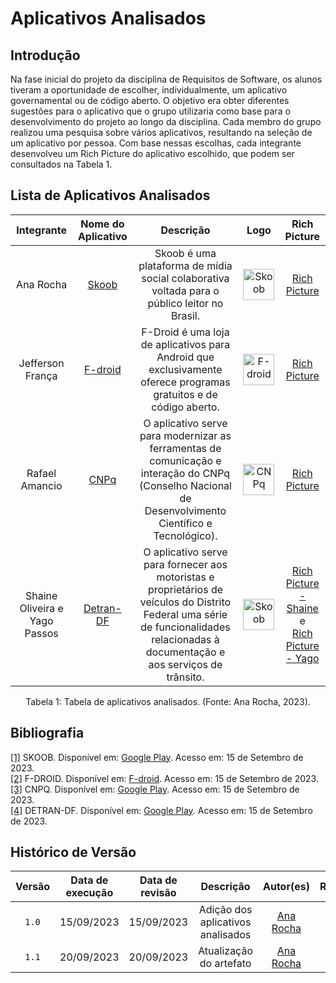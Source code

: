 # Aplicativos Analisados

## Introdução

Na fase inicial do projeto da disciplina de Requisitos de Software, os alunos tiveram a oportunidade de escolher, individualmente, um aplicativo governamental ou de código aberto. O objetivo era obter diferentes sugestões para o aplicativo que o grupo utilizaria como base para o desenvolvimento do projeto ao longo da disciplina. Cada membro do grupo realizou uma pesquisa sobre vários aplicativos, resultando na seleção de um aplicativo por pessoa. Com base nessas escolhas, cada integrante desenvolveu um Rich Picture do aplicativo escolhido, que podem ser consultados na Tabela 1.

## Lista de Aplicativos Analisados

|          Integrante           |                                        Nome do Aplicativo                                         |                                                                                      Descrição                                                                                       |                                Logo                                |                                                               Rich Picture                                                                |
| :---------------------------: | :-----------------------------------------------------------------------------------------------: | :----------------------------------------------------------------------------------------------------------------------------------------------------------------------------------: | :----------------------------------------------------------------: | :---------------------------------------------------------------------------------------------------------------------------------------: |
|           Ana Rocha           |             [Skoob](https://play.google.com/store/apps/details?id=com.gaudium.skoob)              |                                             Skoob é uma plataforma de mídia social colaborativa voltada para o público leitor no Brasil.                                             |  <img src="../img/logos/logo_skoob.png" alt="Skoob" width="50"/>   |                                           [Rich Picture](img/rich_pictures/rich_skoob_ana.png)                                            |
|       Jefferson França        |                               [F-droid](https://f-droid.org/pt_BR/)                               |                                  F-Droid é uma loja de aplicativos para Android que exclusivamente oferece programas gratuitos e de código aberto.                                   | <img src="../img/logos/logo_fdroid.png" alt="F-droid" width="50"/> |                                        [Rich Picture](img/rich_pictures/rich_fdroid_jefferson.png)                                        |
|        Rafael Amancio         |         [CNPq](https://play.google.com/store/apps/details?id=br.cnpq.app&hl=pt_BR&gl=US)          |                O aplicativo serve para modernizar as ferramentas de comunicação e interação do CNPq (Conselho Nacional de Desenvolvimento Científico e Tecnológico).                 |   <img src="../img/logos/logo_cnpq.png" alt="CNPq" width="50"/>    |                                          [Rich Picture](img/rich_pictures/rich_cnpq_rafael.png)                                           |
| Shaine Oliveira e Yago Passos | [Detran-DF](https://play.google.com/store/apps/details?id=br.com.mesotec.detrandf&hl=pt_BR&gl=US) | O aplicativo serve para fornecer aos motoristas e proprietários de veículos do Distrito Federal uma série de funcionalidades relacionadas à documentação e aos serviços de trânsito. | <img src="../img/logos/logo_detrandf.png" alt="Skoob" width="50"/> | [Rich Picture - Shaine](img/rich_pictures/rich_detran_shaine.png) <br>e<br> [Rich Picture - Yago](img/rich_pictures/rich_detran_yago.png) |

<div style="text-align: center">
  <p> Tabela 1: Tabela de aplicativos analisados. (Fonte: Ana Rocha, 2023).</p>
</div>

## Bibliografia

<a id="aa" href="#a">[1]</a> SKOOB. Disponível em: [Google Play](https://play.google.com/store/apps/details?id=com.gaudium.skoob). Acesso em: 15 de Setembro de 2023.<br>
<a id="aa" href="#a">[2]</a> F-DROID. Disponível em: [F-droid](https://f-droid.org/pt_BR/). Acesso em: 15 de Setembro de 2023.<br>
<a id="aa" href="#a">[3]</a> CNPQ. Disponível em: [Google Play](https://play.google.com/store/apps/details?id=br.cnpq.app&hl=pt_BR&gl=US). Acesso em: 15 de Setembro de 2023.<br>
<a id="aa" href="#a">[4]</a> DETRAN-DF. Disponível em: [Google Play](https://play.google.com/store/apps/details?id=br.com.mesotec.detrandf&hl=pt_BR&gl=US). Acesso em: 15 de Setembro de 2023.<br>


## Histórico de Versão

| Versão | Data de execução | Data de revisão |             Descrição             |                   Autor(es)                   |                  Revisor(es)                   |
| :----: | :--------------: | :-------------: | :-------------------------------: | :-------------------------------------------: | :--------------------------------------------: |
| `1.0`  |    15/09/2023    |   15/09/2023    | Adição dos aplicativos analisados |   [Ana Rocha](https://github.com/anaaroch)    | [Rafael Amancio](https://github.com/Rafael-gc) |
| `1.1`  |    20/09/2023    |   20/09/2023    | Atualização do artefato | [Ana Rocha](https://github.com/anaaroch) | [Shaíne Oliveira](https://github.com/ShaineOliveira) |

